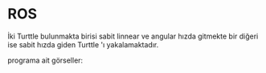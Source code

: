 # ROS

İki Turttle bulunmakta birisi sabit linnear ve angular hızda gitmekte bir diğeri ise sabit hızda giden Turttle 'ı yakalamaktadır.

programa ait görseller:


